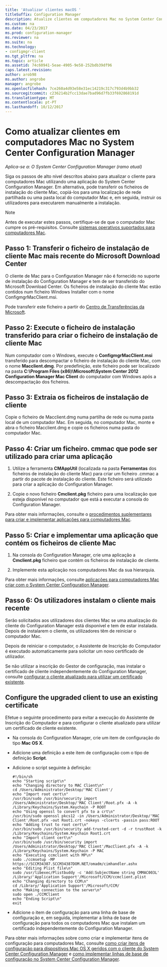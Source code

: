 ```yaml
---
title: 'Atualizar clientes macOS '
titleSuffix: Configuration Manager
description: Atualize clientes em computadores Mac no System Center Configuration Manager.
ms.custom: na
ms.date: 04/23/2017
ms.prod: configuration-manager
ms.reviewer: na
ms.suite: na
ms.technology:
- configmgr-client
ms.tgt_pltfrm: na
ms.topic: article
ms.assetid: 74c60941-5eae-4905-9e58-252bdb39df96
caps.latest.revision: 
author: arob98
ms.author: angrobe
manager: angrobe
ms.openlocfilehash: 7ce260a4d93e58e31ec14219c317c793d4b9bb32
ms.sourcegitcommit: c236214b2fcc13dae7bad96d7fb33f692868191d
ms.translationtype: MT
ms.contentlocale: pt-PT
ms.lasthandoff: 10/12/2017
---
```

# <a name="how-to-upgrade-clients-on-mac-computers-in-system-center-configuration-manager"></a>Como atualizar clientes em computadores Mac no System Center Configuration Manager

*Aplica-se a: O System Center Configuration Manager (ramo atual)*

Siga os passos de alto nível descritos abaixo para atualizar o cliente para computadores Mac utilizando uma aplicação do System Center Configuration Manager. Em alternativa, pode transferir os ficheiros de instalação do cliente Mac, copiá-los para uma localização de rede partilhada ou uma pasta local do computador Mac e, em seguida, instruir os utilizadores para executarem manualmente a instalação.  

> [!NOTE]  
>  Antes de executar estes passos, certifique-se de que o computador Mac cumpre os pré-requisitos. Consulte [sistemas operativos suportados para computadores Mac](../../../plan-design/configs/supported-operating-systems-for-clients-and-devices.md#mac-computers).  

## <a name="step-1-download-the-latest-mac-client-installation-file-from-the-microsoft-download-center"></a>Passo 1: Transferir o ficheiro de instalação de cliente Mac mais recente do Microsoft Download Center  
 O cliente de Mac para o Configuration Manager não é fornecido no suporte de instalação do Configuration Manager e tem de ser transferido do Microsoft Download Center. Os ficheiros de instalação do cliente Mac estão contidos num ficheiro Windows Installer com o nome ConfigmgrMacClient.msi.  

 Pode transferir este ficheiro a partir do [Centro de Transferências da Microsoft](http://go.microsoft.com/fwlink/p/?LinkId=525184).  

## <a name="step-2-run-the-downloaded-installation-file-to-create-the-mac-client-installation-file"></a>Passo 2: Execute o ficheiro de instalação transferido para criar o ficheiro de instalação de cliente Mac  
 Num computador com o Windows, execute o **ConfigmgrMacClient.msi** transferido para descompactar o ficheiro de instalação do cliente Mac, com o nome **Macclient.dmg**. Por predefinição, este ficheiro pode ser localizado na pasta **C:\Program Files (x86)\Microsoft\System Center 2012 Configuration Manager Mac Client** do computador com Windows após a descompactação dos ficheiros.  

## <a name="step-3-extract-the-client-installation-files"></a>Passo 3: Extraia os ficheiros de instalação de cliente  
 Copie o ficheiro de Macclient.dmg numa partilha de rede ou numa pasta local de um computador Mac. Em seguida, no computador Mac, monte e abra o ficheiro Macclient.dmg e copie os ficheiros numa pasta do computador Mac.  

## <a name="step-4-create-a-cmmac-file-that-can-be-used-to-create-an-application"></a>Passo 4: Criar um ficheiro. cmmac que pode ser utilizado para criar uma aplicação  

1.  Utilize a ferramenta **CMAppUtil** (localizada na pasta **Ferramentas** dos ficheiros de instalação do cliente Mac) para criar um ficheiro .cmmac a partir do pacote de instalação do cliente. Este ficheiro será utilizado para criar a aplicação do Configuration Manager.  

2.  Copie o novo ficheiro **Cmclient.pkg** ficheiro para uma localização que esteja disponível no computador que está a executar a consola do Configuration Manager.  

 Para obter mais informações, consulte o [procedimentos suplementares para criar e implementar aplicações para computadores Mac](/sccm/apps/get-started/creating-mac-computer-applications#supplemental-procedures-to-create-and-deploy-applications-for-mac-computers).  

## <a name="step-5-create-and-deploy-an-application-containing-the-mac-client-files"></a>**Passo 5:** Criar e implementar uma aplicação que contém os ficheiros de cliente Mac  

1.  Na consola do Configuration Manager, crie uma aplicação a **Cmclient.pkg** ficheiro que contém os ficheiros de instalação de cliente.  

2.  Implemente esta aplicação nos computadores Mac da sua hierarquia.  

 Para obter mais informações, consulte [aplicações para computadores Mac criar com o System Center Configuration Manager](../../../../apps/get-started/creating-mac-computer-applications.md).  

## <a name="step-6-users-install-the-latest-client"></a>Passo 6: Os utilizadores instalam o cliente mais recente  
 Serão solicitados aos utilizadores dos clientes Mac se uma atualização do cliente do Configuration Manager está disponível e tem de estar instalada. Depois de instalarem o cliente, os utilizadores têm de reiniciar o computador Mac.  

 Depois de reiniciar o computador, o Assistente de Inscrição do Computador é executado automaticamente para solicitar um novo certificado de utilizador.  

 Se não utilizar a inscrição do Gestor de configuração, mas instalar o certificado de cliente independentemente do Configuration Manager, consulte [configurar o cliente atualizado para utilizar um certificado existente](#BKMK_UpgradingClient_MachineEnrollment).  

##  <a name="BKMK_UpgradingClient_MachineEnrollment"></a> Configure the upgraded client to use an existing certificate  
 Efetue o seguinte procedimento para evitar a execução do Assistente de Inscrição do Computador e para configurar o cliente atualizado para utilizar um certificado de cliente existente.  

-   Na consola do Configuration Manager, crie um item de configuração do tipo **Mac OS X**.  

-   Adicione uma definição a este item de configuração com o tipo de definição **Script**.  

-   Adicione o script seguinte à definição:  

    ```  
    #!/bin/sh  
    echo "Starting script\n"  
    echo "Changing directory to MAC Client\n"  
    cd /Users/Administrator/Desktop/'MAC Client'/  
    echo "Import root cert\n"  
    /usr/bin/sudo /usr/bin/security import /Users/Administrator/Desktop/'MAC Client'/Root.pfx -A -k /Library/Keychains/System.Keychain -P ROOT  
    echo "Using openssl to convert pfx to a crt\n"  
    /usr/bin/sudo openssl pkcs12 -in /Users/Administrator/Desktop/'MAC Client'/Root.pfx -out Root1.crt -nokeys -clcerts -passin pass:ROOT  
    echo "Adding trust to root cert\n"  
    /usr/bin/sudo /usr/bin/security add-trusted-cert -d -r trustRoot -k /Library/Keychains/System.Keychain Root1.crt  
    echo "Import client cert\n"  
    /usr/bin/sudo /usr/bin/security import /Users/Administrator/Desktop/'MAC Client'/MacClient.pfx -A -k /Library/Keychains/System.Keychain -P MAC  
    echo "Executing ccmclient with MP\n"  
    sudo ./ccmsetup -MP https://SCCM34387.SCCM34387DOM.NET/omadm/cimhandler.ashx  
    echo "Editing Plist file\n"  
    sudo /usr/libexec/Plistbuddy -c 'Add:SubjectName string CMMAC003L' /Library/'Application Support'/Microsoft/CCM/ccmclient.plist  
    echo "Changing directory to CCM\n"  
    cd /Library/'Application Support'/Microsoft/CCM/  
    echo "Making connection to the server\n"  
    sudo open ./CCMClient  
    echo "Ending Script\n"  
    exit  

    ```  

-   Adicione o item de configuração para uma linha de base de configuração e, em seguida, implementar a linha de base de configuração para todos os computadores Mac que instalam um certificado independentemente do Configuration Manager.  

 Para obter mais informações sobre como criar e implementar itens de configuração para computadores Mac, consulte [como criar itens de configuração para dispositivos Mac OS X geridos com o cliente do System Center Configuration Manager](../../../../compliance/deploy-use/create-configuration-items-for-mac-os-x-devices-managed-with-the-client.md) e [como implementar linhas de base de configuração no System Center Configuration Manager](../../../../compliance/deploy-use/deploy-configuration-baselines.md).  
